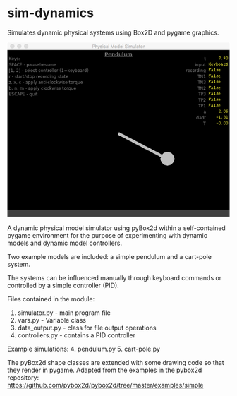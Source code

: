 # sim-dynamics
Simulates dynamic physical systems using Box2D and pygame graphics.

<IMG SRC="images/screenshot.png">

A dynamic physical model simulator using pyBox2d within a
self-contained pygame environment for the purpose of
experimenting with dynamic models and dynamic model
controllers.

Two example models are included: a simple pendulum and
a cart-pole system. 

The systems can be influenced manually through keyboard
commands or controlled by a simple controller (PID).

Files contained in the module:
 1. simulator.py - main program file
 2. vars.py - Variable class
 3. data_output.py - class for file output operations
 4. controllers.py - contains a PID controller

Example simulations:
 4. pendulum.py
 5. cart-pole.py

The pyBox2d shape classes are extended with some drawing
code so that they render in pygame.  Adapted from the examples 
in the pybox2d repository:
https://github.com/pybox2d/pybox2d/tree/master/examples/simple
